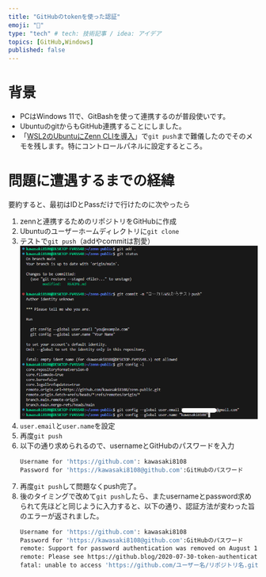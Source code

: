 ```yaml
---
title: "GitHubのtokenを使った認証"
emoji: "👻"
type: "tech" # tech: 技術記事 / idea: アイデア
topics: [GitHub,Windows]
published: false
---
```

# 背景
* PCはWindows 11で、GitBashを使って連携するのが普段使いです。
* UbuntuのgitからもGitHub連携することにしました。
* 「[WSL2のUbuntuにZenn CLIを導入](https://zenn.dev/kawasaki8108/articles/20240221-beginzenn)」で`git push`まで難儀したのでそのメモを残します。特にコントロールパネルに設定するところ。
# 問題に遭遇するまでの経緯
要約すると、最初はIDとPassだけで行けたのに次やったら
1. zennと連携するためのリポジトリをGitHubに作成
2. Ubuntuのユーザーホームディレクトリに`git clone`
3. テストで`git push`（addやcommitは割愛）
   ![git1](images/20240223-githubtoken/zenn015.png)
4. `user.email`と`user.name`を設定
5. 再度`git push`
6. 以下の通り求められるので、usernameとGitHubのパスワードを入力
   ```bash
   Username for 'https://github.com': kawasaki8108
   Password for 'https://kawasaki8108@github.com':GitHubのパスワード
   ```
7. 再度`git push`して問題なくpush完了。
8. 後のタイミングで改めて`git push`したら、またusernameとpassword求められて先ほどと同じように入力すると、以下の通り、認証方法が変わった旨のエラーが返されました。
   ```bash
   Username for 'https://github.com': kawasaki8108
   Password for 'https://kawasaki8108@github.com':GitHubのパスワード
   remote: Support for password authentication was removed on August 13, 2021.
   remote: Please see https://github.blog/2020-07-30-token-authentication-requirements-for-api-and-git-operations/ for more information.
   fatal: unable to access 'https://github.com/ユーザー名/リポジトリ名.git/'
   ```


